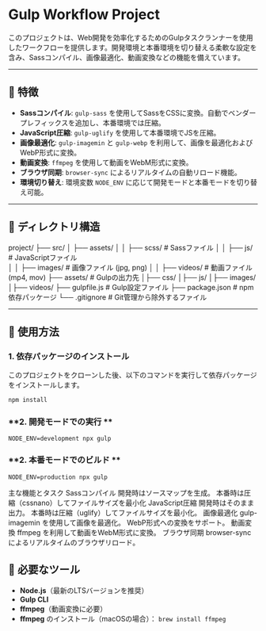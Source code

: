 # Gulp Workflow Project

このプロジェクトは、Web開発を効率化するためのGulpタスクランナーを使用したワークフローを提供します。開発環境と本番環境を切り替える柔軟な設定を含み、Sassコンパイル、画像最適化、動画変換などの機能を備えています。

---

## 🎯 特徴

- **Sassコンパイル**: `gulp-sass` を使用してSassをCSSに変換。自動でベンダープレフィックスを追加し、本番環境では圧縮。
- **JavaScript圧縮**: `gulp-uglify` を使用して本番環境でJSを圧縮。
- **画像最適化**: `gulp-imagemin` と `gulp-webp` を利用して、画像を最適化およびWebP形式に変換。
- **動画変換**: `ffmpeg` を使用して動画をWebM形式に変換。
- **ブラウザ同期**: `browser-sync` によるリアルタイムの自動リロード機能。
- **環境切り替え**: 環境変数 `NODE_ENV` に応じて開発モードと本番モードを切り替え可能。

---

## 📂 ディレクトリ構造

project/
 ├── src/ 
 │ ├── assets/ 
 │ │ ├── scss/ # Sassファイル 
 │ │ ├── js/ # JavaScriptファイル  
 │ │ ├── images/ # 画像ファイル (jpg, png) 
 │ │ ├── videos/ # 動画ファイル (mp4, mov) 
 ├── assets/ # Gulpの出力先 
 │├── css/ 
 │├── js/ 
 │├── images/ 
 │├── videos/ 
 ├── gulpfile.js # Gulp設定ファイル 
 ├── package.json # npm依存パッケージ 
 └── .gitignore # Git管理から除外するファイル

 ---

## 🚀 使用方法

### **1. 依存パッケージのインストール**

このプロジェクトをクローンした後、以下のコマンドを実行して依存パッケージをインストールします。

```bash
npm install

```

### **2. 開発モードでの実行 **
```
NODE_ENV=development npx gulp

```
### **2. 本番モードでのビルド **
```
NODE_ENV=production npx gulp
```

主な機能とタスク
Sassコンパイル
開発時はソースマップを生成。
本番時は圧縮（cssnano）してファイルサイズを最小化
JavaScript圧縮
開発時はそのまま出力。
本番時は圧縮（uglify）してファイルサイズを最小化。
画像最適化
gulp-imagemin を使用して画像を最適化。
WebP形式への変換をサポート。
動画変換
ffmpeg を利用して動画をWebM形式に変換。
ブラウザ同期
browser-sync によるリアルタイムのブラウザリロード。

## 🚀 必要なツール
- **Node.js**（最新のLTSバージョンを推奨）
- **Gulp CLI**
- **ffmpeg**（動画変換に必要）
- **ffmpeg** のインストール（macOSの場合）： ```brew install ffmpeg```
